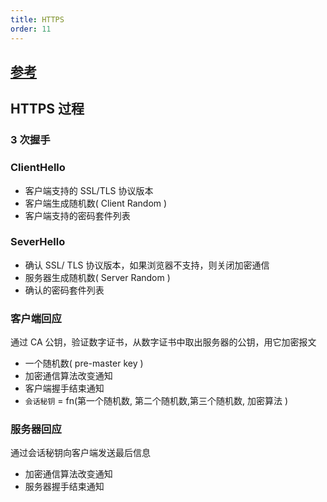 ```yaml
---
title: HTTPS
order: 11
---
```


## [参考](https://zhuanlan.zhihu.com/p/26682342)

## HTTPS 过程

### 3 次握手

### ClientHello

- 客户端⽀持的 SSL/TLS 协议版本
- 客户端生成随机数( Client Random )
- 客户端支持的密码套件列表

### SeverHello

- 确认 SSL/ TLS 协议版本，如果浏览器不支持，则关闭加密通信
- 服务器生成随机数( Server Random )
- 确认的密码套件列表

### 客户端回应

通过 CA 公钥，验证数字证书，从数字证书中取出服务器的公钥，用它加密报⽂

- 一个随机数( pre-master key )
- 加密通信算法改变通知
- 客户端握手结束通知
- `会话秘钥` = fn(第一个随机数, 第二个随机数,第三个随机数, 加密算法 )

### 服务器回应

通过会话秘钥向客户端发送最后信息

- 加密通信算法改变通知
- 服务器握手结束通知
